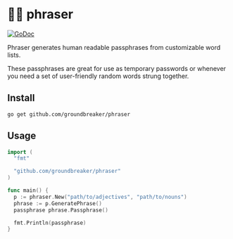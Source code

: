 # :lips::speech_balloon: phraser

[![GoDoc](https://godoc.org/github.com/groundbreaker/phraser?status.svg)](https://godoc.org/github.com/groundbreaker/phraser)

Phraser generates human readable passphrases from customizable word lists.

These passphrases are great for use as temporary passwords or whenever you need
a set of user-friendly random words strung together.

## Install

    go get github.com/groundbreaker/phraser

## Usage

```go
import (
  "fmt"

  "github.com/groundbreaker/phraser"
)

func main() {
  p := phraser.New("path/to/adjectives", "path/to/nouns")
  phrase := p.GeneratePhrase()
  passphrase phrase.Passphrase()

  fmt.Println(passphrase)
}
```
